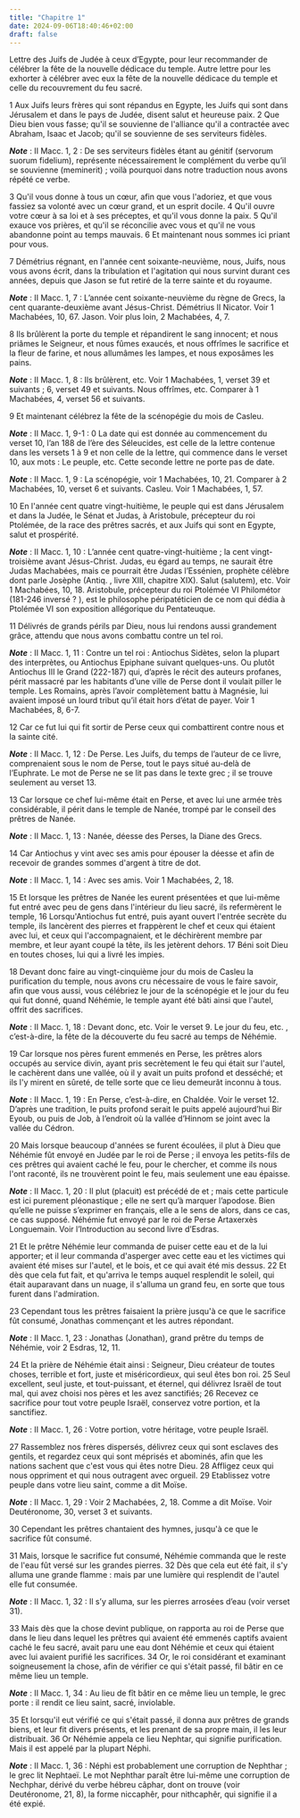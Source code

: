 ```yaml
---
title: "Chapitre 1"
date: 2024-09-06T18:40:46+02:00
draft: false
---
```




Lettre des Juifs de Judée à ceux d’Egypte, pour leur recommander de célébrer la fête de la nouvelle dédicace du temple.
Autre lettre pour les exhorter à célébrer avec eux la fête de la nouvelle dédicace du temple et celle du recouvrement du feu sacré.


1 Aux Juifs leurs frères qui sont répandus en Egypte, les Juifs qui sont dans Jérusalem et dans le pays de Judée, disent salut et heureuse paix. 2 Que Dieu bien vous fasse; qu'il se souvienne de l'alliance qu'il a contractée avec Abraham, Isaac et Jacob; qu'il se souvienne de ses serviteurs fidèles.

***Note*** :  II Macc. 1, 2 : De ses serviteurs fidèles étant au génitif (servorum suorum fidelium), représente nécessairement le complément du verbe qu’il se souvienne (meminerit) ; voilà pourquoi dans notre traduction nous avons répété ce verbe.

3 Qu'il vous donne à tous un cœur, afin que vous l'adoriez, et que vous fassiez sa volonté avec un cœur grand, et un esprit docile. 4 Qu'il ouvre votre cœur à sa loi et à ses préceptes, et qu'il vous donne la paix. 5 Qu'il exauce vos prières, et qu'il se réconcilie avec vous et qu'il ne vous abandonne point au temps mauvais. 6 Et maintenant nous sommes ici priant pour vous.


7 Démétrius régnant, en l'année cent soixante-neuvième, nous, Juifs, nous vous avons écrit, dans la tribulation et l'agitation qui nous survint durant ces années, depuis que Jason se fut retiré de la terre sainte et du royaume.

***Note*** :  II Macc. 1, 7 : L’année cent soixante-neuvième du règne de Grecs, la cent quarante-deuxième avant Jésus-Christ. Démétrius II Nicator. Voir 1 Machabées, 10, 67. Jason. Voir plus loin, 2 Machabées, 4, 7.

8 Ils brûlèrent la porte du temple et répandirent le sang innocent; et nous priâmes le Seigneur, et nous fûmes exaucés, et nous offrîmes le sacrifice et la fleur de farine, et nous allumâmes les lampes, et nous exposâmes les pains.

***Note*** :  II Macc. 1, 8 : Ils brûlèrent, etc. Voir 1 Machabées, 1, verset 39 et suivants ; 6, verset 49 et suivants. Nous offrîmes, etc. Comparer à 1 Machabées, 4, verset 56 et suivants.


9 Et maintenant célébrez la fête de la scénopégie du mois de Casleu.

***Note*** :  II Macc. 1, 9-1 : 0 La date qui est donnée au commencement du verset 10, l’an 188 de l’ère des Séleucides, est celle de la lettre contenue dans les versets 1 à 9 et non celle de la lettre, qui commence dans le verset 10, aux mots : Le peuple, etc. Cette seconde lettre ne porte pas de date.

***Note*** :  II Macc. 1, 9 : La scénopégie, voir 1 Machabées, 10, 21. Comparer à 2 Machabées, 10, verset 6 et suivants. Casleu. Voir 1 Machabées, 1, 57.

10 En l'année cent quatre vingt-huitième, le peuple qui est dans Jérusalem et dans la Judée, le Sénat et Judas, à Aristobule, précepteur du roi Ptolémée, de la race des prêtres sacrés, et aux Juifs qui sont en Egypte, salut et prospérité.

***Note*** :  II Macc. 1, 10 : L’année cent quatre-vingt-huitième ; la cent vingt-troisième avant Jésus-Christ. Judas, eu égard au temps, ne saurait être Judas Machabées, mais ce pourrait être Judas l’Essénien, prophète célèbre dont parle Josèphe (Antiq. , livre XIII, chapitre XIX). Salut (salutem), etc. Voir 1 Machabées, 10, 18. Aristobule, précepteur du roi Ptolémée VI Philométor (181-246 inversé ? ), est le philosophe péripatéticien de ce nom qui dédia à Ptolémée VI son exposition allégorique du Pentateuque.


11 Délivrés de grands périls par Dieu, nous lui rendons aussi grandement grâce, attendu que nous avons combattu contre un tel roi.

***Note*** :  II Macc. 1, 11 : Contre un tel roi : Antiochus Sidètes, selon la plupart des interprètes, ou Antiochus Epiphane suivant quelques-uns. Ou plutôt Antiochus III le Grand (222-187) qui, d’après le récit des auteurs profanes, périt massacré par les habitants d’une ville de Perse dont il voulait piller le temple. Les Romains, après l’avoir complètement battu à Magnésie, lui avaient imposé un lourd tribut qu’il était hors d’état de payer. Voir 1 Machabées, 8, 6-7.

12 Car ce fut lui qui fit sortir de Perse ceux qui combattirent contre nous et la sainte cité.

***Note*** :  II Macc. 1, 12 : De Perse. Les Juifs, du temps de l’auteur de ce livre, comprenaient sous le nom de Perse, tout le pays situé au-delà de l’Euphrate. Le mot de Perse ne se lit pas dans le texte grec ; il se trouve seulement au verset 13.

13 Car lorsque ce chef lui-même était en Perse, et avec lui une armée très considérable, il périt dans le temple de Nanée, trompé par le conseil des prêtres de Nanée.

***Note*** :  II Macc. 1, 13 : Nanée, déesse des Perses, la Diane des Grecs.

14 Car Antiochus y vint avec ses amis pour épouser la déesse et afin de recevoir de grandes sommes d'argent à titre de dot.

***Note*** :  II Macc. 1, 14 : Avec ses amis. Voir 1 Machabées, 2, 18.

15 Et lorsque les prêtres de Nanée les eurent présentées et que lui-même fut entré avec peu de gens dans l'intérieur du lieu sacré, ils refermèrent le temple, 16 Lorsqu'Antiochus fut entré, puis ayant ouvert l'entrée secrète du temple, ils lancèrent des pierres et frappèrent le chef et ceux qui étaient avec lui, et ceux qui l'accompagnaient, et le déchirèrent membre par membre, et leur ayant coupé la tête, ils les jetèrent dehors. 17 Béni soit Dieu en toutes choses, lui qui a livré les impies.


18 Devant donc faire au vingt-cinquième jour du mois de Casleu la purification du temple, nous avons cru nécessaire de vous le faire savoir, afin que vous aussi, vous célébriez le jour de la scénopégie et le jour du feu qui fut donné, quand Néhémie, le temple ayant été bâti ainsi que l'autel, offrit des sacrifices.

***Note*** :  II Macc. 1, 18 : Devant donc, etc. Voir le verset 9. Le jour du feu, etc. , c’est-à-dire, la fête de la découverte du feu sacré au temps de Néhémie.


19 Car lorsque nos pères furent emmenés en Perse, les prêtres alors occupés au service divin, ayant pris secrètement le feu qui était sur l'autel, le cachèrent dans une vallée, où il y avait un puits profond et desséché; et ils l'y mirent en sûreté, de telle sorte que ce lieu demeurât inconnu à tous.

***Note*** :  II Macc. 1, 19 : En Perse, c’est-à-dire, en Chaldée. Voir le verset 12. D’après une tradition, le puits profond serait le puits appelé aujourd’hui Bir Eyoub, ou puis de Job, à l’endroit où la vallée d’Hinnom se joint avec la vallée du Cédron.

20 Mais lorsque beaucoup d'années se furent écoulées, il plut à Dieu que Néhémie fût envoyé en Judée par le roi de Perse ; il envoya les petits-fils de ces prêtres qui avaient caché le feu, pour le chercher, et comme ils nous l'ont raconté, ils ne trouvèrent point le feu, mais seulement une eau épaisse.

***Note*** :  II Macc. 1, 20 : Il plut (placuit) est précédé de et ; mais cette particule est ici purement pléonastique ; elle ne sert qu’à marquer l’apodose. Bien qu’elle ne puisse s’exprimer en français, elle a le sens de alors, dans ce cas, ce cas supposé. Néhémie fut envoyé par le roi de Perse Artaxerxès Longuemain. Voir l’Introduction au second livre d’Esdras.

21 Et le prêtre Néhémie leur commanda de puiser cette eau et de la lui apporter; et il leur commanda d'asperger avec cette eau et les victimes qui avaient été mises sur l'autel, et le bois, et ce qui avait été mis dessus. 22 Et dès que cela fut fait, et qu'arriva le temps auquel resplendit le soleil, qui était auparavant dans un nuage, il s'alluma un grand feu, en sorte que tous furent dans l'admiration.


23 Cependant tous les prêtres faisaient la prière jusqu'à ce que le sacrifice fût consumé, Jonathas commençant et les autres répondant.

***Note*** :  II Macc. 1, 23 : Jonathas (Jonathan), grand prêtre du temps de Néhémie, voir 2 Esdras, 12, 11.

24 Et la prière de Néhémie était ainsi : Seigneur, Dieu créateur de toutes choses, terrible et fort, juste et miséricordieux, qui seul êtes bon roi. 25 Seul excellent, seul juste, et tout-puissant, et éternel, qui délivrez Israël de tout mal, qui avez choisi nos pères et les avez sanctifiés; 26 Recevez ce sacrifice pour tout votre peuple Israël, conservez votre portion, et la sanctifiez.

***Note*** :  II Macc. 1, 26 : Votre portion, votre héritage, votre peuple Israël.

27 Rassemblez nos frères dispersés, délivrez ceux qui sont esclaves des gentils, et regardez ceux qui sont méprisés et abominés, afin que les nations sachent que c'est vous qui êtes notre Dieu. 28 Affligez ceux qui nous oppriment et qui nous outragent avec orgueil. 29 Etablissez votre peuple dans votre lieu saint, comme a dit Moïse.

***Note*** :  II Macc. 1, 29 : Voir 2 Machabées, 2, 18. Comme a dit Moïse. Voir Deutéronome, 30, verset 3 et suivants.

30 Cependant les prêtres chantaient des hymnes, jusqu'à ce que le sacrifice fût consumé.


31 Mais, lorsque le sacrifice fut consumé, Néhémie commanda que le reste de l'eau fût versé sur les grandes pierres. 32 Dès que cela eut été fait, il s'y alluma une grande flamme : mais par une lumière qui resplendit de l'autel elle fut consumée.

***Note*** :  II Macc. 1, 32 : Il s’y alluma, sur les pierres arrosées d’eau (voir verset 31).

33 Mais dès que la chose devint publique, on rapporta au roi de Perse que dans le lieu dans lequel les prêtres qui avaient été emmenés captifs avaient caché le feu sacré, avait paru une eau dont Néhémie et ceux qui étaient avec lui avaient purifié les sacrifices. 34 Or, le roi considérant et examinant soigneusement la chose, afin de vérifier ce qui s'était passé, fil bâtir en ce même lieu un temple.

***Note*** :  II Macc. 1, 34 : Au lieu de fît bâtir en ce même lieu un temple, le grec porte : il rendit ce lieu saint, sacré, inviolable.

35 Et lorsqu'il eut vérifié ce qui s'était passé, il donna aux prêtres de grands biens, et leur fit divers présents, et les prenant de sa propre main, il les leur distribuait. 36 Or Néhémie appela ce lieu Nephtar, qui signifie purification. Mais il est appelé par la plupart Néphi.

***Note*** :  II Macc. 1, 36 : Néphi est probablement une corruption de Nephthar ; le grec lit Nephtaeï. Le mot Nephthar paraît être lui-même une corruption de Nechphar, dérivé du verbe hébreu câphar, dont on trouve (voir Deutéronome, 21, 8), la forme niccaphêr, pour nithcaphêr, qui signifie il a été expié.

